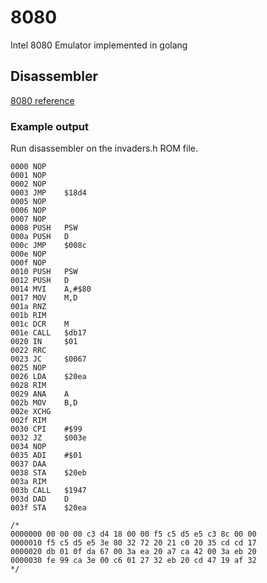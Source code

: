 # 8080
Intel 8080 Emulator implemented in golang

## Disassembler

[8080 reference](8080reference.md)

### Example output
Run disassembler on the invaders.h ROM file.

```
0000 NOP
0001 NOP
0002 NOP
0003 JMP 	$18d4
0005 NOP
0006 NOP
0007 NOP
0008 PUSH 	PSW
000a PUSH 	D
000c JMP 	$008c
000e NOP
000f NOP
0010 PUSH 	PSW
0012 PUSH 	D
0014 MVI 	A,#$80
0017 MOV 	M,D
001a RNZ
001b RIM
001c DCR 	M
001e CALL 	$db17
0020 IN 	$01
0022 RRC
0023 JC 	$0067
0025 NOP
0026 LDA 	$20ea
0028 RIM
0029 ANA 	A
002b MOV 	B,D
002e XCHG
002f RIM
0030 CPI 	#$99
0032 JZ 	$003e
0034 NOP
0035 ADI 	#$01
0037 DAA
0038 STA 	$20eb
003a RIM
003b CALL 	$1947
003d DAD 	D
003f STA 	$20ea

/*
0000000 00 00 00 c3 d4 18 00 00 f5 c5 d5 e5 c3 8c 00 00
0000010 f5 c5 d5 e5 3e 80 32 72 20 21 c0 20 35 cd cd 17
0000020 db 01 0f da 67 00 3a ea 20 a7 ca 42 00 3a eb 20
0000030 fe 99 ca 3e 00 c6 01 27 32 eb 20 cd 47 19 af 32
*/
```
